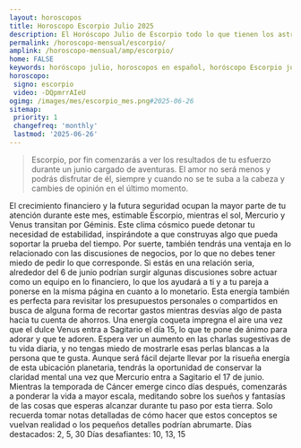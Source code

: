 ```yaml
---
layout: horoscopos
title: Horoscopo Escorpio Julio 2025
description: El Horóscopo Julio de Escorpio todo lo que tienen los astros preparados para este mes, amor, trabajo, familia. Todo sobre astrologia, tarot, predicciones. Horoscopo gratis en español, predicciones y astrología.
permalink: /horoscopo-mensual/escorpio/
amplink: /horoscopo-mensual/amp/escorpio/
home: FALSE
keywords: horóscopo julio, horoscopos en español, horóscopo Escorpio julio , horóscopo esperanza gracia, horoscop, horóscopos gratis, horoscopo Escorpio, Tarot, Astrologia, Zodíaco, Escorpio, horoscopo gratis, horoscopo del mes 
horoscopo:
 signo: escorpio
 video: -DQpmrrAIeU
ogimg: /images/mes/escorpio_mes.png#2025-06-26
sitemap:
 priority: 1
 changefreq: 'monthly'
 lastmod: '2025-06-26'
---
```



 > Escorpio, por fin comenzarás a ver los resultados de tu esfuerzo durante un junio cargado de aventuras. El amor no será menos y podrás disfrutar de él, siempre y cuando no se te suba a la cabeza y cambies de opinión en el último momento.



El crecimiento financiero y la futura seguridad ocupan la mayor parte de tu atención durante este mes, estimable Escorpio, mientras el sol, Mercurio y Venus transitan por Géminis. Este clima cósmico puede detonar tu necesidad de estabilidad, inspirándote a que construyas algo que pueda soportar la prueba del tiempo.
Por suerte, también tendrás una ventaja en lo relacionado con las discusiones de negocios, por lo que no debes tener miedo de pedir lo que corresponde. Si estás en una relación seria, alrededor del 6 de junio podrían surgir algunas discusiones sobre actuar como un equipo en lo financiero, lo que los ayudará a ti y a tu pareja a ponerse en la misma página en cuanto a lo monetario. Esta energía también es perfecta para revisitar los presupuestos personales o compartidos en busca de alguna forma de recortar gastos mientras desvías algo de pasta hacia tu cuenta de ahorros.
Una energía coqueta impregna el aire una vez que el dulce Venus entra a Sagitario el día 15, lo que te pone de ánimo para adorar y que te adoren. Espera ver un aumento en las charlas sugestivas de tu vida diaria, y no tengas miedo de mostrarle esas perlas blancas a la persona que te gusta.
Aunque será fácil dejarte llevar por la risueña energía de esta ubicación planetaria, tendrás la oportunidad de conservar la claridad mental una vez que Mercurio entra a Sagitario el 17 de junio. Mientras la temporada de Cáncer emerge cinco días después, comenzarás a ponderar la vida a mayor escala, meditando sobre los sueños y fantasías de las cosas que esperas alcanzar durante tu paso por esta tierra. Solo recuerda tomar notas detalladas de cómo hacer que estos conceptos se vuelvan realidad o los pequeños detalles podrían abrumarte.
Días destacados: 2, 5, 30
Días desafiantes: 10, 13, 15